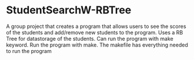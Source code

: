 # StudentSearchW-RBTree
A group project that creates a program that allows users to see the scores of the students and add/remove new students to the program. Uses a RB Tree for datastorage of the students.  Can run the program with make keyword.
Run the program with make. The makefile has everything needed to run the program
